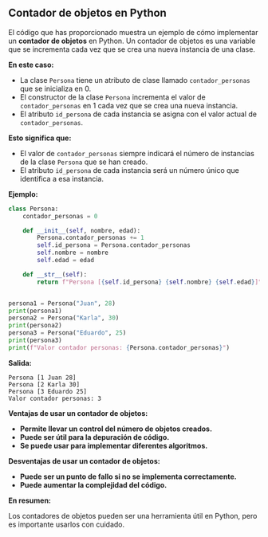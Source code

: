 ## Contador de objetos en Python

El código que has proporcionado muestra un ejemplo de cómo implementar un **contador de objetos** en Python. Un contador de objetos es una variable que se incrementa cada vez que se crea una nueva instancia de una clase.

**En este caso:**

* La clase `Persona` tiene un atributo de clase llamado `contador_personas` que se inicializa en 0.
* El constructor de la clase `Persona` incrementa el valor de `contador_personas` en 1 cada vez que se crea una nueva instancia.
* El atributo `id_persona` de cada instancia se asigna con el valor actual de `contador_personas`.

**Esto significa que:**

* El valor de `contador_personas` siempre indicará el número de instancias de la clase `Persona` que se han creado.
* El atributo `id_persona` de cada instancia será un número único que identifica a esa instancia.

**Ejemplo:**

```python
class Persona:
    contador_personas = 0

    def __init__(self, nombre, edad):
        Persona.contador_personas += 1
        self.id_persona = Persona.contador_personas
        self.nombre = nombre
        self.edad = edad

    def __str__(self):
        return f"Persona [{self.id_persona} {self.nombre} {self.edad}]"


persona1 = Persona("Juan", 28)
print(persona1)
persona2 = Persona("Karla", 30)
print(persona2)
persona3 = Persona("Eduardo", 25)
print(persona3)
print(f"Valor contador personas: {Persona.contador_personas}")
```

**Salida:**

```
Persona [1 Juan 28]
Persona [2 Karla 30]
Persona [3 Eduardo 25]
Valor contador personas: 3
```

**Ventajas de usar un contador de objetos:**

* **Permite llevar un control del número de objetos creados.**
* **Puede ser útil para la depuración de código.**
* **Se puede usar para implementar diferentes algoritmos.**

**Desventajas de usar un contador de objetos:**

* **Puede ser un punto de fallo si no se implementa correctamente.**
* **Puede aumentar la complejidad del código.**

**En resumen:**

Los contadores de objetos pueden ser una herramienta útil en Python, pero es importante usarlos con cuidado.